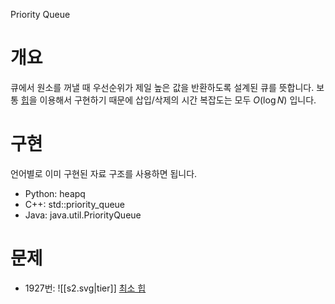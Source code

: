 Priority Queue
# 개요
큐에서 원소를 꺼낼 때 우선순위가 제일 높은 값을 반환하도록 설계된 큐를 뜻합니다.
보통 [힙](https://ko.wikipedia.org/wiki/%ED%9E%99_(%EC%9E%90%EB%A3%8C_%EA%B5%AC%EC%A1%B0))을 이용해서 구현하기 때문에 삽입/삭제의 시간 복잡도는 모두 $O(\log N)$ 입니다.
# 구현
언어별로 이미 구현된 자료 구조를 사용하면 됩니다.
- Python: heapq
- C++: std::priority_queue
- Java: java.util.PriorityQueue
# 문제
- 1927번: ![[s2.svg|tier]] [최소 힙](https://www.acmicpc.net/problem/1927)